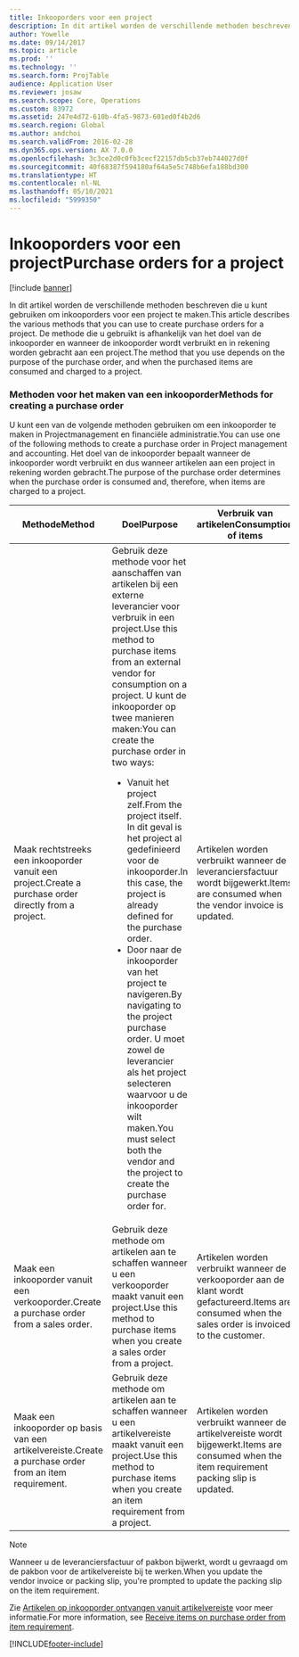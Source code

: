 ```yaml
---
title: Inkooporders voor een project
description: In dit artikel worden de verschillende methoden beschreven die u kunt gebruiken om inkooporders voor een project te maken. De methode die u gebruikt is afhankelijk van het doel van de inkooporder en wanneer de inkooporder wordt verbruikt en in rekening worden gebracht aan een project.
author: Yowelle
ms.date: 09/14/2017
ms.topic: article
ms.prod: ''
ms.technology: ''
ms.search.form: ProjTable
audience: Application User
ms.reviewer: josaw
ms.search.scope: Core, Operations
ms.custom: 83972
ms.assetid: 247e4d72-610b-4fa5-9873-601ed0f4b2d6
ms.search.region: Global
ms.author: andchoi
ms.search.validFrom: 2016-02-28
ms.dyn365.ops.version: AX 7.0.0
ms.openlocfilehash: 3c3ce2d0c0fb3cecf22157db5cb37eb744027d0f
ms.sourcegitcommit: 40f68387f594180af64a5e5c748b6efa188bd300
ms.translationtype: HT
ms.contentlocale: nl-NL
ms.lasthandoff: 05/10/2021
ms.locfileid: "5999350"
---
```

# <a name="purchase-orders-for-a-project"></a><span data-ttu-id="53904-104">Inkooporders voor een project</span><span class="sxs-lookup"><span data-stu-id="53904-104">Purchase orders for a project</span></span>

[!include [banner](../includes/banner.md)]

<span data-ttu-id="53904-105">In dit artikel worden de verschillende methoden beschreven die u kunt gebruiken om inkooporders voor een project te maken.</span><span class="sxs-lookup"><span data-stu-id="53904-105">This article describes the various methods that you can use to create purchase orders for a project.</span></span> <span data-ttu-id="53904-106">De methode die u gebruikt is afhankelijk van het doel van de inkooporder en wanneer de inkooporder wordt verbruikt en in rekening worden gebracht aan een project.</span><span class="sxs-lookup"><span data-stu-id="53904-106">The method that you use depends on the purpose of the purchase order, and when the purchased items are consumed and charged to a project.</span></span>

### <a name="methods-for-creating-a-purchase-order"></a><span data-ttu-id="53904-107">Methoden voor het maken van een inkooporder</span><span class="sxs-lookup"><span data-stu-id="53904-107">Methods for creating a purchase order</span></span>

<span data-ttu-id="53904-108">U kunt een van de volgende methoden gebruiken om een inkooporder te maken in Projectmanagement en financiële administratie.</span><span class="sxs-lookup"><span data-stu-id="53904-108">You can use one of the following methods to create a purchase order in Project management and accounting.</span></span> <span data-ttu-id="53904-109">Het doel van de inkooporder bepaalt wanneer de inkooporder wordt verbruikt en dus wanneer artikelen aan een project in rekening worden gebracht.</span><span class="sxs-lookup"><span data-stu-id="53904-109">The purpose of the purchase order determines when the purchase order is consumed and, therefore, when items are charged to a project.</span></span>

<table>
<colgroup>
<col width="33%" />
<col width="33%" />
<col width="33%" />
</colgroup>
<thead>
<tr class="header">
<th><span data-ttu-id="53904-110">Methode</span><span class="sxs-lookup"><span data-stu-id="53904-110">Method</span></span></th>
<th><span data-ttu-id="53904-111">Doel</span><span class="sxs-lookup"><span data-stu-id="53904-111">Purpose</span></span></th>
<th><span data-ttu-id="53904-112">Verbruik van artikelen</span><span class="sxs-lookup"><span data-stu-id="53904-112">Consumption of items</span></span></th>
</tr>
</thead>
<tbody>
<tr class="odd">
<td><span data-ttu-id="53904-113">Maak rechtstreeks een inkooporder vanuit een project.</span><span class="sxs-lookup"><span data-stu-id="53904-113">Create a purchase order directly from a project.</span></span></td>
<td><span data-ttu-id="53904-114">Gebruik deze methode voor het aanschaffen van artikelen bij een externe leverancier voor verbruik in een project.</span><span class="sxs-lookup"><span data-stu-id="53904-114">Use this method to purchase items from an external vendor for consumption on a project.</span></span> <span data-ttu-id="53904-115">U kunt de inkooporder op twee manieren maken:</span><span class="sxs-lookup"><span data-stu-id="53904-115">You can create the purchase order in two ways:</span></span>
<ul>
<li><span data-ttu-id="53904-116">Vanuit het project zelf.</span><span class="sxs-lookup"><span data-stu-id="53904-116">From the project itself.</span></span> <span data-ttu-id="53904-117">In dit geval is het project al gedefinieerd voor de inkooporder.</span><span class="sxs-lookup"><span data-stu-id="53904-117">In this case, the project is already defined for the purchase order.</span></span></li>
<li><span data-ttu-id="53904-118">Door naar de inkooporder van het project te navigeren.</span><span class="sxs-lookup"><span data-stu-id="53904-118">By navigating to the project purchase order.</span></span> <span data-ttu-id="53904-119">U moet zowel de leverancier als het project selecteren waarvoor u de inkooporder wilt maken.</span><span class="sxs-lookup"><span data-stu-id="53904-119">You must select both the vendor and the project to create the purchase order for.</span></span></li>
</ul></td>
<td><span data-ttu-id="53904-120">Artikelen worden verbruikt wanneer de leveranciersfactuur wordt bijgewerkt.</span><span class="sxs-lookup"><span data-stu-id="53904-120">Items are consumed when the vendor invoice is updated.</span></span></td>
</tr>
<tr class="even">
<td><span data-ttu-id="53904-121">Maak een inkooporder vanuit een verkooporder.</span><span class="sxs-lookup"><span data-stu-id="53904-121">Create a purchase order from a sales order.</span></span></td>
<td><span data-ttu-id="53904-122">Gebruik deze methode om artikelen aan te schaffen wanneer u een verkooporder maakt vanuit een project.</span><span class="sxs-lookup"><span data-stu-id="53904-122">Use this method to purchase items when you create a sales order from a project.</span></span></td>
<td><span data-ttu-id="53904-123">Artikelen worden verbruikt wanneer de verkooporder aan de klant wordt gefactureerd.</span><span class="sxs-lookup"><span data-stu-id="53904-123">Items are consumed when the sales order is invoiced to the customer.</span></span></td>
</tr>
<tr class="odd">
<td><span data-ttu-id="53904-124">Maak een inkooporder op basis van een artikelvereiste.</span><span class="sxs-lookup"><span data-stu-id="53904-124">Create a purchase order from an item requirement.</span></span></td>
<td><span data-ttu-id="53904-125">Gebruik deze methode om artikelen aan te schaffen wanneer u een artikelvereiste maakt vanuit een project.</span><span class="sxs-lookup"><span data-stu-id="53904-125">Use this method to purchase items when you create an item requirement from a project.</span></span></td>
<td><span data-ttu-id="53904-126">Artikelen worden verbruikt wanneer de artikelvereiste wordt bijgewerkt.</span><span class="sxs-lookup"><span data-stu-id="53904-126">Items are consumed when the item requirement packing slip is updated.</span></span></td>
</tr>
</tbody>
</table>

> [!NOTE] 
> <span data-ttu-id="53904-127">Wanneer u de leveranciersfactuur of pakbon bijwerkt, wordt u gevraagd om de pakbon voor de artikelvereiste bij te werken.</span><span class="sxs-lookup"><span data-stu-id="53904-127">When you update the vendor invoice or packing slip, you're prompted to update the packing slip on the item requirement.</span></span>

<span data-ttu-id="53904-128">Zie [Artikelen op inkooporder ontvangen vanuit artikelvereiste](tasks/receive-items-purchase-order-item-requirement.md) voor meer informatie.</span><span class="sxs-lookup"><span data-stu-id="53904-128">For more information, see [Receive items on purchase order from item requirement](tasks/receive-items-purchase-order-item-requirement.md).</span></span>



[!INCLUDE[footer-include](../includes/footer-banner.md)]